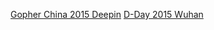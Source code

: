 [Gopher China 2015 Deepin](http://go-talks.appspot.com/github.com/snyh/slide/gopherchina2015/deepin.slide)
[D-Day 2015 Wuhan](http://go-talks.appspot.com/github.com/snyh/slide/dday2015-wh/deepin.slide)

